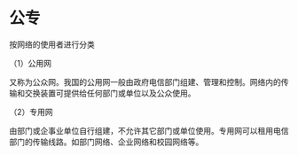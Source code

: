 # 公专

按网络的使用者进行分类

（1）公用网

又称为公众网。我国的公用网一般由政府电信部门组建、管理和控制。网络内的传输和交换装置可提供给任何部门或单位以及公众使用。

（2）专用网

由部门或企事业单位自行组建，不允许其它部门或单位使用。专用网可以租用电信部门的传输线路。如部门网络、企业网络和校园网络等。